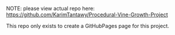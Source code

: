 NOTE: please view actual repo here: https://github.com/KarimTantawy/Procedural-Vine-Growth-Project

This repo only exists to create a GitHubPages page for this project.
